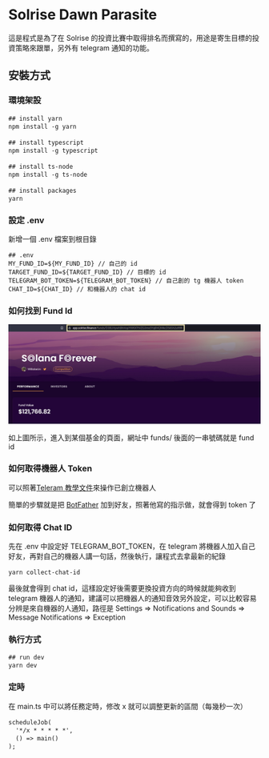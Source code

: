 # Solrise Dawn Parasite
這是程式是為了在 Solrise 的投資比賽中取得排名而撰寫的，用途是寄生目標的投資策略來跟單，另外有 telegram 通知的功能。

## 安裝方式

### 環境架設
```
## install yarn
npm install -g yarn

## install typescript
npm install -g typescript

## install ts-node
npm install -g ts-node

## install packages
yarn
```

### 設定 .env
新增一個 .env 檔案到根目錄

```
## .env
MY_FUND_ID=${MY_FUND_ID} // 自己的 id
TARGET_FUND_ID=${TARGET_FUND_ID} // 目標的 id
TELEGRAM_BOT_TOKEN=${TELEGRAM_BOT_TOKEN} // 自己創的 tg 機器人 token
CHAT_ID=${CHAT_ID} // 和機器人的 chat id
```

### 如何找到 Fund Id
![fund-id-demo](./fund-id-demo.jpg)

如上圖所示，進入到某個基金的頁面，網址中 funds/ 後面的一串號碼就是 fund id

### 如何取得機器人 Token
可以照著[Teleram 教學文件](https://core.telegram.org/bots)來操作已創立機器人

簡單的步驟就是把 [BotFather](https://t.me/botfather) 加到好友，照著他寫的指示做，就會得到 token 了

### 如何取得 Chat ID
先在 .env 中設定好 TELEGRAM_BOT_TOKEN，在 telegram 將機器人加入自己好友，再對自己的機器人講一句話，然後執行，讓程式去拿最新的紀錄
```
yarn collect-chat-id
```
最後就會得到 chat id，這樣設定好後需要更換投資方向的時候就能夠收到 telegram 機器人的通知，建議可以把機器人的通知音效另外設定，可以比較容易分辨是來自機器的人通知，路徑是 Settings => Notifications and Sounds => Message Notifications => Exception

### 執行方式
```
## run dev
yarn dev
```

### 定時
在 main.ts 中可以將任務定時，修改 x 就可以調整更新的區間（每幾秒一次）

```
scheduleJob(
  '*/x * * * * *',
  () => main()
);

```
